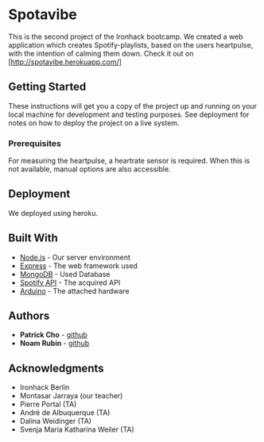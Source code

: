 # Spotavibe

This is the second project of the Ironhack bootcamp. We created a web application which creates Spotify-playlists, based on the users heartpulse, with the intention of calming them down. Check it out on [http://spotavibe.herokuapp.com/]

## Getting Started

These instructions will get you a copy of the project up and running on your local machine for development and testing purposes. See deployment for notes on how to deploy the project on a live system.

### Prerequisites

For measuring the heartpulse, a heartrate sensor is required. When this is not available, manual options are also accessible.

## Deployment

We deployed using heroku.

## Built With

- [Node.js](https://nodejs.org/en/) - Our server environment
- [Express](https://expressjs.com/) - The web framework used
- [MongoDB](https://www.mongodb.com/) - Used Database
- [Spotify API](https://developer.spotify.com/) - The acquired API
- [Arduino](https://www.arduino.cc/) - The attached hardware


## Authors

- **Patrick Cho** - [github](https://github.com/fluxpat)
- **Noam Rubin** - [github](https://github.com/noamrubin22)

## Acknowledgments

- Ironhack Berlin
- Montasar Jarraya (our teacher)
- Pierre Portal (TA)
- André de Albuquerque (TA)
- Dalina Weidinger (TA)
- Svenja Maria Katharina Weiler (TA)
